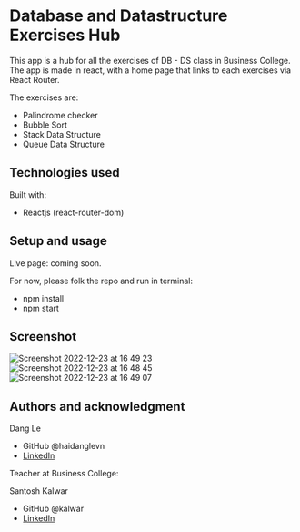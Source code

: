 # Database and Datastructure Exercises Hub

This app is a hub for all the exercises of DB - DS class in Business College. The app is made in react, with a home page that links to each exercises via React Router.

The exercises are: 
- Palindrome checker
- Bubble Sort
- Stack Data Structure 
- Queue Data Structure

## Technologies used

Built with: 

- Reactjs (react-router-dom)

## Setup and usage

Live page: coming soon.

For now, please folk the repo and run in terminal:
- npm install
- npm start

## Screenshot
![Screenshot 2022-12-23 at 16 49 23](https://user-images.githubusercontent.com/24937536/209354952-d1eb25fa-624e-41bc-a101-ed416c19f7f7.png)
![Screenshot 2022-12-23 at 16 48 45](https://user-images.githubusercontent.com/24937536/209354855-3665553d-6e5b-450d-8119-d97ce5638d50.png)
![Screenshot 2022-12-23 at 16 49 07](https://user-images.githubusercontent.com/24937536/209354899-426ca566-5f8b-448b-b7cf-32990d8831b4.png)

## Authors and acknowledgment
Dang Le
- GitHub @haidanglevn
- [LinkedIn](https://www.linkedin.com/in/dang-le-hai/)

Teacher at Business College: 

Santosh Kalwar
- GitHub @kalwar
- [LinkedIn](https://www.linkedin.com/in/santoshkalwar/)
